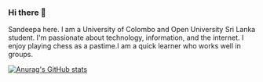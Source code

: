 ### Hi there 👋

Sandeepa here. I am a University of Colombo and Open University Sri Lanka student. I'm passionate about technology, information, and the internet. I enjoy playing chess as a pastime.I am a quick learner who works well in groups.

[![Anurag's GitHub stats](https://github-readme-stats.vercel.app/api?username=SandeepaKularathne)](https://github.com/anuraghazra/github-readme-stats)
